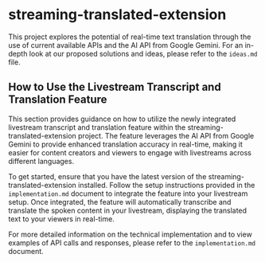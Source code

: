 # streaming-translated-extension

This project explores the potential of real-time text translation through the use of current available APIs and the AI API from Google Gemini. For an in-depth look at our proposed solutions and ideas, please refer to the `ideas.md` file.

## How to Use the Livestream Transcript and Translation Feature

This section provides guidance on how to utilize the newly integrated livestream transcript and translation feature within the streaming-translated-extension project. The feature leverages the AI API from Google Gemini to provide enhanced translation accuracy in real-time, making it easier for content creators and viewers to engage with livestreams across different languages.

To get started, ensure that you have the latest version of the streaming-translated-extension installed. Follow the setup instructions provided in the `implementation.md` document to integrate the feature into your livestream setup. Once integrated, the feature will automatically transcribe and translate the spoken content in your livestream, displaying the translated text to your viewers in real-time.

For more detailed information on the technical implementation and to view examples of API calls and responses, please refer to the `implementation.md` document.
